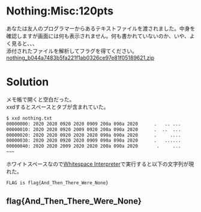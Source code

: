 # Nothing:Misc:120pts
あなたは友人のプログラマーからあるテキストファイルを渡されました。中身を確認しますが画面には何も表示されません。何も書かれていないのか、いや、よく見ると、、、  
添付されたファイルを解析してフラグを得てください。  
[nothing_b044a7483b5fa221f1ab0326ce97e81f05189621.zip](nothing_b044a7483b5fa221f1ab0326ce97e81f05189621.zip)  

# Solution
メモ帳で開くと空白だった。  
xxdするとスペースとタブが含まれていた。  
```bash
$ xxd nothing.txt
00000000: 2020 2020 0920 2020 0909 200a 090a 2020      .   .. ...
00000010: 2020 2020 0920 2009 0920 200a 090a 2020      .  ..  ...
00000020: 2020 2020 0920 2020 2020 090a 090a 2020      .     ....
00000030: 2020 2020 0920 2020 0909 090a 090a 2020      .   ......
00000040: 2020 2020 2009 2020 2020 200a 090a 2020       .     ...
~~~
```
ホワイトスペースなので[Whitespace Interpreter](https://naokikp.github.io/wsi/whitespace.html)で実行すると以下の文字列が現れた。  
```text
FLAG is flag{And_Then_There_Were_None}
```

## flag{And_Then_There_Were_None}